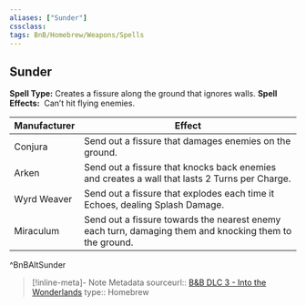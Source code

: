```yaml
---
aliases: ["Sunder"]
cssclass: 
tags: BnB/Homebrew/Weapons/Spells
---
```

## Sunder
**Spell Type:** Creates a fissure along the ground that ignores walls.
**Spell Effects:**  Can’t hit flying enemies.

| Manufacturer | Effect |
|---|---|
| Conjura | Send out a fissure that damages enemies on the ground. |
| Arken | Send out a fissure that knocks back enemies and creates a wall that lasts 2 Turns per Charge. |
| Wyrd Weaver | Send out a fissure that explodes each time it Echoes, dealing Splash Damage. |
| Miraculum | Send out a fissure towards the nearest enemy each turn, damaging them and knocking them to the ground. |
^BnBAltSunder

> [!inline-meta]-  Note Metadata
> sourceurl:: [B&B DLC 3 - Into the Wonderlands](https://docs.google.com/document/d/1MLOgrWwcLNTnP9PuXrKiLImy7SUh4hXO8arVUAlmdp0/edit)
> type:: Homebrew
